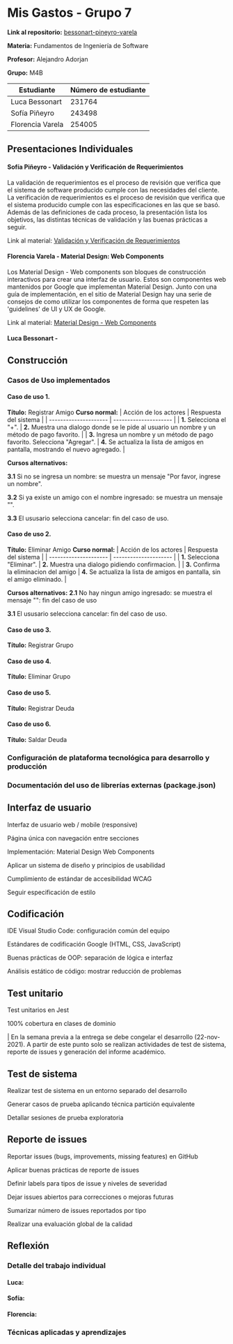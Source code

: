 # Mis Gastos - Grupo 7

**Link al repositorio:**  [bessonart-pineyro-varela](https://github.com/ORT-FIS-202108/bessonart-pineyro-varela.git)

**Materia:** Fundamentos de Ingeniería de Software

**Profesor:** Alejandro Adorjan

**Grupo:** M4B

|Estudiante | Número de estudiante |
| ---------------- | -------------------- |
| Luca Bessonart   | 231764               |
| Sofía Piñeyro    | 243498               |
| Florencia Varela | 254005               |


## Presentaciones Individuales

#### Sofía Piñeyro - Validación y Verificación de Requerimientos

La validación de requerimientos es el proceso de revisión que verifica que el sistema de software producido cumple con las necesidades del cliente. La verificación de requerimientos es el proceso de revisión que verifica que el sistema producido cumple con las especificaciones en las que se basó. Además de las definiciones de cada proceso, la presentación lista los objetivos, las distintas técnicas de validación y las buenas prácticas a seguir.

Link al material: [Validación y Verificación de Requerimientos](https://docs.google.com/presentation/d/1vqwaJeZCfScrBlU7bJB3fbL41PGVHdLA_z-i4iaZyn8/edit?usp=sharing)

#### Florencia Varela - Material Design: Web Components

Los Material Design - Web components son bloques de construcción interactivos para crear una interfaz de usuario. Estos son componentes web mantenidos por Google que implementan Material Design. Junto con una guía de implementación, en el sitio de Material Design hay una serie de consejos de como utilizar los componentes de forma que respeten las 'guidelines' de UI y UX de Google.

Link al material: [Material Design - Web Components](https://docs.google.com/presentation/d/1J4Cu5cjFcG-Iv7WvsxVhQ21Ya5pqatbohTnw4pWvAM4/edit?usp=sharing)

#### Luca Bessonart -

## Construcción

### Casos de Uso implementados
#### Caso de uso 1.
**Título:** Registrar Amigo
**Curso normal:**
| Acción de los actores | Respuesta del sistema |
| --------------------- | --------------------- |
| **1.** Selecciona el "+". | **2.** Muestra una dialogo donde se le pide al usuario un nombre y un método de pago favorito. |
| **3.** Ingresa un nombre y un método de pago favorito. Selecciona "Agregar". | **4.** Se actualiza la lista de amigos en pantalla, mostrando el nuevo agregado. |

**Cursos alternativos:**

**3.1** Si no se ingresa un nombre: se muestra un mensaje "Por favor, ingrese un nombre".

**3.2** Si ya existe un amigo con el nombre ingresado: se muestra un mensaje "".

**3.3** El ususario selecciona cancelar: fin del caso de uso.


#### Caso de uso 2.
**Título:** Eliminar Amigo
**Curso normal:**
| Acción de los actores | Respuesta del sistema |
| --------------------- | --------------------- |
| **1.** Selecciona "Eliminar". | **2.** Muestra una dialogo pidiendo confirmacion. |
| **3.** Confirma la eliminacion del amigo | **4.** Se actualiza la lista de amigos en pantalla, sin el amigo eliminado. |

**Cursos alternativos:**
**2.1** No hay ningun amigo ingresado: se muestra el mensaje "": fin del caso de uso 

**3.1** El ususario selecciona cancelar: fin del caso de uso.

#### Caso de uso 3.
**Título:** Registrar Grupo


#### Caso de uso 4.
**Título:** Eliminar Grupo

#### Caso de uso 5.
**Título:** Registrar Deuda

#### Caso de uso 6.
**Título:** Saldar Deuda

### Configuración de plataforma tecnológica para desarrollo y producción

### Documentación del uso de librerías externas (package.json)

## Interfaz de usuario

Interfaz de usuario web / mobile (responsive)

Página única con navegación entre secciones

Implementación: Material Design Web Components

Aplicar un sistema de diseño y principios de usabilidad

Cumplimiento de estándar de accesibilidad WCAG

Seguir especificación de estilo

## Codificación

IDE Visual Studio Code: configuración común del equipo

Estándares de codificación Google (HTML, CSS, JavaScript)

Buenas prácticas de OOP: separación de lógica e interfaz

Análisis estático de código: mostrar reducción de problemas

## Test unitario

Test unitarios en Jest

100% cobertura en clases de dominio


| En la semana previa a la entrega se debe congelar el desarrollo (22-nov-2021).
A partir de este punto solo se realizan actividades de test de sistema, reporte de issues y generación del informe académico.

## Test de sistema

Realizar test de sistema en un entorno separado del desarrollo

Generar casos de prueba aplicando técnica partición equivalente

Detallar sesiones de prueba exploratoria

## Reporte de issues

Reportar issues (bugs, improvements, missing features) en GitHub 

Aplicar buenas prácticas de reporte de issues

Definir labels para tipos de issue y niveles de severidad

Dejar issues abiertos para correcciones o mejoras futuras

Sumarizar número de issues reportados por tipo

Realizar una evaluación global de la calidad

## Reflexión
### Detalle del trabajo individual

#### Luca:

#### Sofía:

#### Florencia:

### Técnicas aplicadas y aprendizajes
